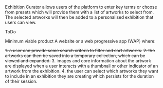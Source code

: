 Exhibition Curator allows users of the platform to enter key terms or choose from presets which will provide them with a list of artworks to select from. The selected artworks will then be added to a personalised exhibition that users can view.

ToDo

Minimum viable product
A website or a web progressive app (WAP) where:

~~1. a user can provide some search criteria to filter and sort artworks.~~
~~2. the artworks can then be saved into a temporary collection, which can be viewed and expanded.~~ 
3. images and core information about the artwork are displayed when a user interacts with a thumbnail or other indicator of an artwork from the exhibition. 
4. the user can select which artworks they want to include in an exhibition they are creating which persists for the duration of their session.
                                                                                                                                                                                                                                                                                                                                                                                                                                                                                                                                                                                                                                                                                                                                                                                                                                                                                                                                                                                                                                                                                                                                                                                                                                                                                                                                                                  